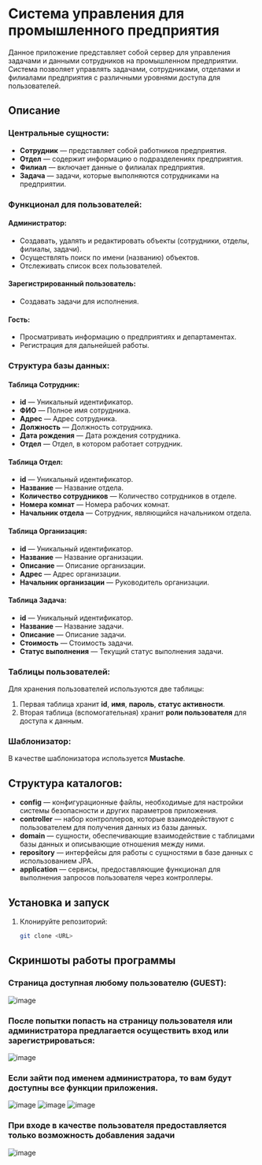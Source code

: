 # Система управления для промышленного предприятия

Данное приложение представляет собой сервер для управления задачами и данными сотрудников на промышленном предприятии. Система позволяет управлять задачами, сотрудниками, отделами и филиалами предприятия с различными уровнями доступа для пользователей.

## Описание

### Центральные сущности:

- **Сотрудник** — представляет собой работников предприятия.
- **Отдел** — содержит информацию о подразделениях предприятия.
- **Филиал** — включает данные о филиалах предприятия.
- **Задача** — задачи, которые выполняются сотрудниками на предприятии.

### Функционал для пользователей:

#### Администратор:
- Создавать, удалять и редактировать объекты (сотрудники, отделы, филиалы, задачи).
- Осуществлять поиск по имени (названию) объектов.
- Отслеживать список всех пользователей.

#### Зарегистрированный пользователь:
- Создавать задачи для исполнения.

#### Гость:
- Просматривать информацию о предприятиях и департаментах.
- Регистрация для дальнейшей работы.

### Структура базы данных:

#### Таблица **Сотрудник**:
- **id** — Уникальный идентификатор.
- **ФИО** — Полное имя сотрудника.
- **Адрес** — Адрес сотрудника.
- **Должность** — Должность сотрудника.
- **Дата рождения** — Дата рождения сотрудника.
- **Отдел** — Отдел, в котором работает сотрудник.

#### Таблица **Отдел**:
- **id** — Уникальный идентификатор.
- **Название** — Название отдела.
- **Количество сотрудников** — Количество сотрудников в отделе.
- **Номера комнат** — Номера рабочих комнат.
- **Начальник отдела** — Сотрудник, являющийся начальником отдела.

#### Таблица **Организация**:
- **id** — Уникальный идентификатор.
- **Название** — Название организации.
- **Описание** — Описание организации.
- **Адрес** — Адрес организации.
- **Начальник организации** — Руководитель организации.

#### Таблица **Задача**:
- **id** — Уникальный идентификатор.
- **Название** — Название задачи.
- **Описание** — Описание задачи.
- **Стоимость** — Стоимость задачи.
- **Статус выполнения** — Текущий статус выполнения задачи.

### Таблицы пользователей:
Для хранения пользователей используются две таблицы:
1. Первая таблица хранит **id**, **имя**, **пароль**, **статус активности**.
2. Вторая таблица (вспомогательная) хранит **роли пользователя** для доступа к данным.

### Шаблонизатор:
В качестве шаблонизатора используется **Mustache**.

## Структура каталогов:

- **config** — конфигурационные файлы, необходимые для настройки системы безопасности и других параметров приложения.
- **controller** — набор контроллеров, которые взаимодействуют с пользователем для получения данных из базы данных.
- **domain** — сущности, обеспечивающие взаимодействие с таблицами базы данных и описывающие отношения между ними.
- **repository** — интерфейсы для работы с сущностями в базе данных с использованием JPA.
- **application** — сервисы, предоставляющие функционал для выполнения запросов пользователя через контроллеры.

## Установка и запуск

1. Клонируйте репозиторий:
   ```bash
   git clone <URL>

## Скриншоты работы программы
### Страница доступная любому пользователю (GUEST):

 ![image](https://github.com/user-attachments/assets/aee6dd8a-0dee-4495-b73f-37a4b0879bc6)

### После попытки попасть на страницу пользователя или администратора предлагается осуществить вход или зарегистрироваться: 

 ![image](https://github.com/user-attachments/assets/2c7734ef-a660-4ea6-801d-4477875f4701)

### Если зайти под именем администратора, то вам будут доступны все функции приложения.
 
![image](https://github.com/user-attachments/assets/09e85f36-62e2-4204-a7b1-9c4d66a77ad8)
![image](https://github.com/user-attachments/assets/1dcd4173-c9ed-4407-ac1f-b8064c3131b6)
![image](https://github.com/user-attachments/assets/e17aeabb-bc2f-4df4-b492-1a52eea2e876)

### При входе в качестве пользователя предоставляется только возможность добавления задачи

![image](https://github.com/user-attachments/assets/e5b3426a-5389-42d0-9b96-a7b4a1a67c52)

